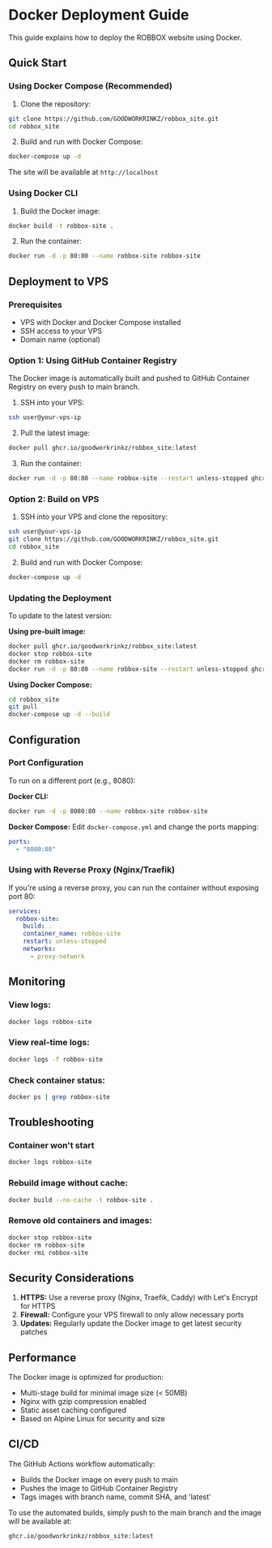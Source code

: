 # Docker Deployment Guide

This guide explains how to deploy the ROBBOX website using Docker.

## Quick Start

### Using Docker Compose (Recommended)

1. Clone the repository:
```bash
git clone https://github.com/GOODWORKRINKZ/robbox_site.git
cd robbox_site
```

2. Build and run with Docker Compose:
```bash
docker-compose up -d
```

The site will be available at `http://localhost`

### Using Docker CLI

1. Build the Docker image:
```bash
docker build -t robbox-site .
```

2. Run the container:
```bash
docker run -d -p 80:80 --name robbox-site robbox-site
```

## Deployment to VPS

### Prerequisites

- VPS with Docker and Docker Compose installed
- SSH access to your VPS
- Domain name (optional)

### Option 1: Using GitHub Container Registry

The Docker image is automatically built and pushed to GitHub Container Registry on every push to main branch.

1. SSH into your VPS:
```bash
ssh user@your-vps-ip
```

2. Pull the latest image:
```bash
docker pull ghcr.io/goodworkrinkz/robbox_site:latest
```

3. Run the container:
```bash
docker run -d -p 80:80 --name robbox-site --restart unless-stopped ghcr.io/goodworkrinkz/robbox_site:latest
```

### Option 2: Build on VPS

1. SSH into your VPS and clone the repository:
```bash
ssh user@your-vps-ip
git clone https://github.com/GOODWORKRINKZ/robbox_site.git
cd robbox_site
```

2. Build and run with Docker Compose:
```bash
docker-compose up -d
```

### Updating the Deployment

To update to the latest version:

**Using pre-built image:**
```bash
docker pull ghcr.io/goodworkrinkz/robbox_site:latest
docker stop robbox-site
docker rm robbox-site
docker run -d -p 80:80 --name robbox-site --restart unless-stopped ghcr.io/goodworkrinkz/robbox_site:latest
```

**Using Docker Compose:**
```bash
cd robbox_site
git pull
docker-compose up -d --build
```

## Configuration

### Port Configuration

To run on a different port (e.g., 8080):

**Docker CLI:**
```bash
docker run -d -p 8080:80 --name robbox-site robbox-site
```

**Docker Compose:**
Edit `docker-compose.yml` and change the ports mapping:
```yaml
ports:
  - "8080:80"
```

### Using with Reverse Proxy (Nginx/Traefik)

If you're using a reverse proxy, you can run the container without exposing port 80:

```yaml
services:
  robbox-site:
    build: .
    container_name: robbox-site
    restart: unless-stopped
    networks:
      - proxy-network
```

## Monitoring

### View logs:
```bash
docker logs robbox-site
```

### View real-time logs:
```bash
docker logs -f robbox-site
```

### Check container status:
```bash
docker ps | grep robbox-site
```

## Troubleshooting

### Container won't start
```bash
docker logs robbox-site
```

### Rebuild image without cache:
```bash
docker build --no-cache -t robbox-site .
```

### Remove old containers and images:
```bash
docker stop robbox-site
docker rm robbox-site
docker rmi robbox-site
```

## Security Considerations

1. **HTTPS:** Use a reverse proxy (Nginx, Traefik, Caddy) with Let's Encrypt for HTTPS
2. **Firewall:** Configure your VPS firewall to only allow necessary ports
3. **Updates:** Regularly update the Docker image to get latest security patches

## Performance

The Docker image is optimized for production:
- Multi-stage build for minimal image size (< 50MB)
- Nginx with gzip compression enabled
- Static asset caching configured
- Based on Alpine Linux for security and size

## CI/CD

The GitHub Actions workflow automatically:
- Builds the Docker image on every push to main
- Pushes the image to GitHub Container Registry
- Tags images with branch name, commit SHA, and 'latest'

To use the automated builds, simply push to the main branch and the image will be available at:
```
ghcr.io/goodworkrinkz/robbox_site:latest
```
